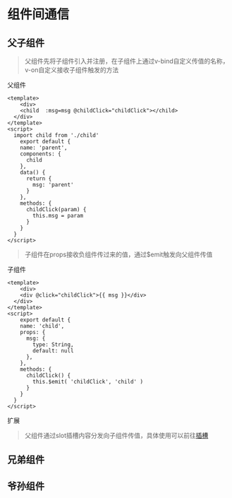 
# 组件间通信

## 父子组件

> 父组件先将子组件引入并注册，在子组件上通过v-bind自定义传值的名称，v-on自定义接收子组件触发的方法

父组件

```vue
<template>
	<div>
    <child  :msg=msg @childClick="childClick"></child>
  </div>
</template>
<script>
  import child from './child'
	export default {
    name: 'parent',
    components: {
      child
    },
    data() {
      return {
        msg: 'parent'
      }
    },
    methods: {
      childClick(param) {
        this.msg = param
      }
    }
  }
</script>
```

> 子组件在props接收负组件传过来的值，通过$emit触发向父组件传值

子组件

```vue
<template>
	<div>
    <div @click="childClick">{{ msg }}</div>
  </div>
</template>
<script>
	export default {
    name: 'child',
    props: {
      msg: {
        type: String,
        default: null
      },
    },
    methods: {
      childClick() {
        this.$emit( 'childClick', 'child' )
      }
    }
  }
</script>
```

扩展

> 父组件通过slot插槽内容分发向子组件传值，具体使用可以前往[插槽](/vue/slot)

## 兄弟组件

## 爷孙组件